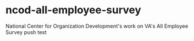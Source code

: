 # ncod-all-employee-survey
National Center for Organization Development's work on VA's All Employee Survey
push test

